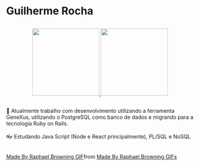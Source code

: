 <h1 align="left">Guilherme Rocha</h1>

##
<p align="center">
    <a href="https://github.com/devguirocha">
    <img height="180em" src="https://github-readme-stats-eight-theta.vercel.app/api?username=devguirocha&show_icons=true&theme=dark&include_all_commits=true&count_private=true"/>
    <img height="180em" src="https://github-readme-stats-eight-theta.vercel.app/api/top-langs/?username=devguirocha&theme=dark&layout=compact&langs_count=10"/>
    </a>
</p>

##

🔭 Atualmente trabalho com desenvolvimento utilizando a ferramenta GeneXus, utilizando o PostgreSQL como banco de dados e migrando para a tecnologia Ruby on Rails.
<br><br>
👓 Estudando Java Script (Node e React principalmente), PL/SQL e NoSQL <br><br>

<div class="tenor-gif-embed" data-postid="24851897" data-share-method="host" data-aspect-ratio="1.33333" data-width="100%"><a href="https://tenor.com/view/made-by-raphael-browning-gif-24851897">Made By Raphael Browning GIF</a>from <a href="https://tenor.com/search/made+by+raphael+browning-gifs">Made By Raphael Browning GIFs</a></div> <script type="text/javascript" async src="https://tenor.com/embed.js"></script>
